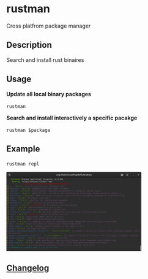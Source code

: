 # rustman
Cross platfrom package manager

## Description
Search and install rust binaires

## Usage
**Update all local binary packages**

`rustman`

**Search and install interactively a specific pacakge**

`rustman $package`

## Example
`rustman repl` 

<img src="./rustman.png" width="70%" height="60%">

## [Changelog](./CHANGELOG.md)

